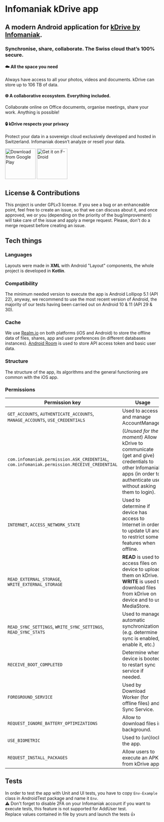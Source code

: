 # Infomaniak kDrive app

## A modern Android application for [kDrive by Infomaniak](https://www.infomaniak.com/kdrive).
### Synchronise, share, collaborate.  The Swiss cloud that’s 100% secure.

#### :cloud: All the space you need
Always have access to all your photos, videos and documents. kDrive can store up to 106 TB of data.

#### :globe_with_meridians: A collaborative ecosystem. Everything included. 
Collaborate online on Office documents, organise meetings, share your work. Anything is possible!

#### :lock:  kDrive respects your privacy
Protect your data in a sovereign cloud exclusively developed and hosted in Switzerland. Infomaniak doesn’t analyze or resell your data.

[<img src="https://play.google.com/intl/en_us/badges/static/images/badges/en_badge_web_generic.png" 
      alt="Download from Google Play" height="100">](https://play.google.com/store/apps/details?id=com.infomaniak.drive)
[<img src="https://fdroid.gitlab.io/artwork/badge/get-it-on.png"
      alt="Get it on F-Droid"
      height="100">](https://f-droid.org/packages/com.infomaniak.drive/)

## License & Contributions
This project is under GPLv3 license.
If you see a bug or an enhanceable point, feel free to create an issue, so that we can discuss about it, and once approved, we or you (depending on the priority of the bug/improvement) will take care of the issue and apply a merge request.
Please, don't do a merge request before creating an issue.

## Tech things

### Languages
Layouts were made in **XML** with Android "Layout" components, the whole project is developed in **Kotlin**. 

### Compatibility
The minimum needed version to execute the app is Android Lollipop 5.1 (API 22), anyway, we recommend to use the most recent version of Android, the majority of our tests having been carried out on Android 10 & 11 (API 29 & 30).

### Cache
We use [Realm.io](https://realm.io/) on both platforms (iOS and Android) to store the offline data of files, shares, app and user preferences (in different databases instances). [Android Room](https://developer.android.com/training/data-storage/room) is used to store API access token and basic user data.

### Structure
The structure of the app, its algorithms and the general functioning are common with the iOS app. 

### Permissions
| Permission key | Usage
|---|---
| `GET_ACCOUNTS`, `AUTHENTICATE_ACCOUNTS`, `MANAGE_ACCOUNTS`, `USE_CREDENTIALS` | Used to access and manage AccountManager.
| `com.infomaniak.permission.ASK_CREDENTIAL`, `com.infomaniak.permission.RECEIVE_CREDENTIAL` | (*Unused for the moment*) Allow kDrive to communicate (get and give) credentials to other Infomaniak apps (in order to authenticate user without asking them to login).
| `INTERNET`, `ACCESS_NETWORK_STATE` | Used to determine if device has access to Internet in order to update UI and to restrict some features when offline.
| `READ_EXTERNAL_STORAGE`, `WRITE_EXTERNAL_STORAGE` | **READ** is used to access files on device to upload them on kDrive. **WRITE** is used to download files from kDrive on device and to use MediaStore.
| `READ_SYNC_SETTINGS`, `WRITE_SYNC_SETTINGS`, `READ_SYNC_STATS` | Used to manage automatic synchronization (e.g. determine if sync is enabled, enable it, etc.)
| `RECEIVE_BOOT_COMPLETED` | Determine when device is booted to restart sync service if needed.
| `FOREGROUND_SERVICE` | Used by Download Worker (for offline files) and Sync Service.
| `REQUEST_IGNORE_BATTERY_OPTIMIZATIONS` | Allow to download files in background.
| `USE_BIOMETRIC` | Used to (un)lock the app.
| `REQUEST_INSTALL_PACKAGES` | Allow users to execute an APK from kDrive app.


## Tests

In order to test the app with Unit and UI tests, you have to copy `Env-Example` class in AndroidTest package and name it `Env`.\
⚠️ Don't forget to disable 2FA on your Infomaniak account if you want to execute tests, this feature is not supported for AddUser test.\
Replace values contained in file by yours and launch the tests 👍
